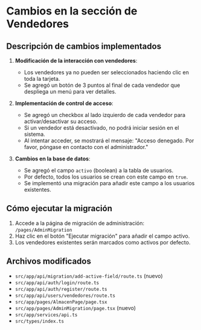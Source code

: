 # Cambios en la sección de Vendedores

## Descripción de cambios implementados

1. **Modificación de la interacción con vendedores**:
   - Los vendedores ya no pueden ser seleccionados haciendo clic en toda la tarjeta.
   - Se agregó un botón de 3 puntos al final de cada vendedor que despliega un menú para ver detalles.

2. **Implementación de control de acceso**:
   - Se agregó un checkbox al lado izquierdo de cada vendedor para activar/desactivar su acceso.
   - Si un vendedor está desactivado, no podrá iniciar sesión en el sistema.
   - Al intentar acceder, se mostrará el mensaje: "Acceso denegado. Por favor, póngase en contacto con el administrador."

3. **Cambios en la base de datos**:
   - Se agregó el campo `activo` (boolean) a la tabla de usuarios.
   - Por defecto, todos los usuarios se crean con este campo en `true`.
   - Se implementó una migración para añadir este campo a los usuarios existentes.

## Cómo ejecutar la migración

1. Accede a la página de migración de administración: `/pages/AdminMigration`
2. Haz clic en el botón "Ejecutar migración" para añadir el campo activo.
3. Los vendedores existentes serán marcados como activos por defecto.

## Archivos modificados

- `src/app/api/migration/add-active-field/route.ts` (nuevo)
- `src/app/api/auth/login/route.ts`
- `src/app/api/auth/register/route.ts`
- `src/app/api/users/vendedores/route.ts`
- `src/app/pages/AlmacenPage/page.tsx`
- `src/app/pages/AdminMigration/page.tsx` (nuevo)
- `src/app/services/api.ts`
- `src/types/index.ts` 